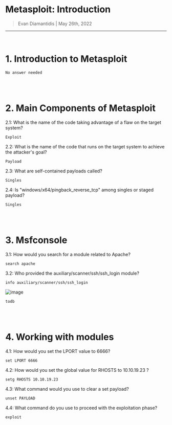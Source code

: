 # Metasploit: Introduction 

> Evan Diamantidis | May 26th, 2022

--------------------------

<br />

# 1. Introduction to Metasploit
```
No answer needed
```

<br />
<br />

# 2. Main Components of Metasploit
	
2.1: What is the name of the code taking advantage of a flaw on the target system?
```
Exploit
```
2.2: What is the name of the code that runs on the target system to achieve the attacker's goal?
```
Payload
```
2.3: What are self-contained payloads called?
```
Singles
```
2.4: Is "windows/x64/pingback_reverse_tcp" among singles or staged payload?
```
Singles
```

<br />
<br />

# 3. Msfconsole

3.1: How would you search for a module related to Apache?
```
search apache
```

3.2: Who provided the auxiliary/scanner/ssh/ssh_login module?
```
info auxiliary/scanner/ssh/ssh_login
```
![image](https://user-images.githubusercontent.com/14150485/170449506-54bdbef2-7072-459a-ad5e-456ee73dabee.png)

```
todb
```

<br />
<br />

# 4. Working with modules

4.1: How would you set the LPORT value to 6666?
```
set LPORT 6666
```
4.2: How would you set the global value for RHOSTS  to 10.10.19.23 ?
```
setg RHOSTS 10.10.19.23
```
4.3: What command would you use to clear a set payload?
```
unset PAYLOAD
```
4.4: What command do you use to proceed with the exploitation phase?
```
exploit
```

<br />
<br />
